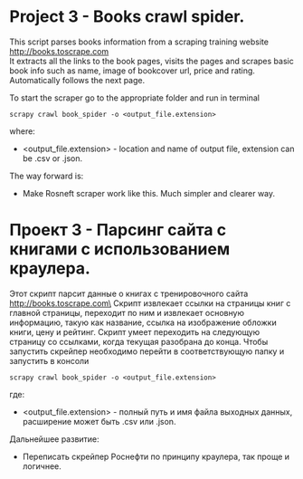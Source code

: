 # Project 3 - Books crawl spider.
This script parses books information from a scraping training website http://books.toscrape.com \
It extracts all the links to the book pages, visits the pages and scrapes basic book info such as name, image of bookcover url, price and rating.
Automatically follows the next page.

To start the scraper go to the appropriate folder and run in terminal
```
scrapy crawl book_spider -o <output_file.extension>
```
where:
* <output_file.extension> - location and name of output file, extension can be .csv or .json.

The way forward is:
* Make Rosneft scraper work like this. Much simpler and clearer way.
   
# Проект 3 - Парсинг сайта с книгами с использованием краулера.
Этот скрипт парсит данные о книгах с тренировочного сайта http://books.toscrape.com\
Скрипт извлекает ссылки на страницы книг с главной страницы, переходит по ним и извлекает основную информацию, такую как название, ссылка на изображение обложки книги, цену и рейтинг.
Скрипт умеет переходить на следующую страницу со ссылками, когда текущая разобрана до конца.
Чтобы запустить скрейпер необходимо перейти в соответствующую папку и запустить в консоли
```
scrapy crawl book_spider -o <output_file.extension>
```
где:
* <output_file.extension> - полный путь и имя файла выходных данных, расширение может быть .csv или .json.

Дальнейшее развитие:
* Переписать скрейпер Роснефти по принципу краулера, так проще и логичнее.
